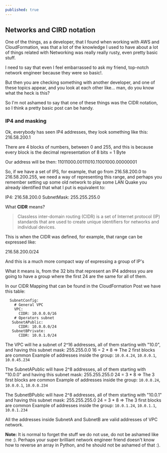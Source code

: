 ```yaml
---
published: true
---
```

## Networks and CIRD notation

One of the things, as a developer, that I found when working with AWS and CloudFormation, was that a lot of the knowledge I used to have about a lot of things related with Networking was really really rusty, even pretty basic stuff. 

I need to say that even I feel embarrassed to ask my friend, top-notch network engineer because they were so basic!.

But then you are checking something with another developer, and one of these topics appear, and you look at each other like... man, do you know what the heck is this?

So I'm not ashamed to say that one of these things was the CIDR notation, so I think a pretty basic post can be handy.

### IP4 and masking

Ok, everybody has seen IP4 addresses, they look something like this: 216.58.200.1

There are 4 blocks of numbers, between 0 and 255, and this is because every block is the decimal representation of 8 bits = 1 Byte

Our address will be then:
11011000.00111010.11001000.00000001


So, if we have a set of IPS, for example, that go from 216.58.200.0 to 216.58.200.255, we need a way of representing this range, and perhaps you remember setting up some old network to play some LAN Quake you already identified that what I put is equivalent to:

IP4: 216.58.200.0
SubnetMask: 255.255.255.0

What **CIDR** means?
>Classless inter-domain routing (CIDR) is a set of Internet protocol (IP) standards that are used to create unique identifiers for networks and individual devices.

This is when the CIDR was defined, for example, that range can be expressed like:

216.58.200.0/24

And this is a much more compact way of expressing a group of IP's

What it means is, from the 32 bits that represent an IP4 address you are going to have a group where the first 24 are the same for all of them.


In our CIDR Mapping that can be found in the CloudFormation Post we have this table:

```
  SubnetConfig:
    # General VPC
    VPC:
      CIDR: 10.0.0.0/16
    # Operators subnet  
   SubnetAPublic:
      CIDR: 10.0.0.0/24 
   SubnetBPrivate:
      CIDR: 10.0.1.0/24 
```

The VPC will he a subnet of 2^16 addresses, all of them starting with "10.0", and having this subnet mask: 255.255.0.0
16 = 2 * 8 => The 2 first blocks are common
Example of addresses inside the group: `10.0.4.24`, `10.0.0.1`, `10.0.45.234`

The SubnetAPublic will have 2^8 addresses, all of them starting with "10.0.0" and having this subnet mask: 255.255.255.0
24 = 3 * 8 => The 3 first blocks are common
Example of addresses inside the group: `10.0.0.24`, `10.0.0.1`, `10.0.0.234`

The SubnetBPublic will have 2^8 addresses, all of them starting with "10.0.1" and having this subnet mask: 255.255.255.0
24 = 3 * 8 => The 3 first blocks are common
Example of addresses inside the group: `10.0.1.24`, `10.0.1.1`, `10.0.1.234`


All the addresses inside SubnetA and SubnetB are valid addresses of VPC network.

**Note:** It is normal to forget the stuff we do not use, do not be ashamed like me :). Perhaps your super brilliant network engineer friend doesn't know how to reverse an array in Python, and he should not be ashamed of that :).
